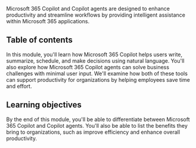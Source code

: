 Microsoft 365 Copilot and Copilot agents are designed to enhance productivity and streamline workflows by providing intelligent assistance within Microsoft 365 applications.

## Table of contents

In this module, you'll learn how Microsoft 365 Copilot helps users write, summarize, schedule, and make decisions using natural language. You'll also explore how Microsoft 365  Copilot agents can solve business challenges with minimal user input. We'll examine how both of these tools can support productivity for organizations by helping employees save time and effort.

## Learning objectives

By the end of this module, you'll be able to differentiate between Microsoft 365 Copilot and Copilot agents. You'll also be able to list the benefits they bring to organizations, such as improve efficiency and enhance overall productivity.